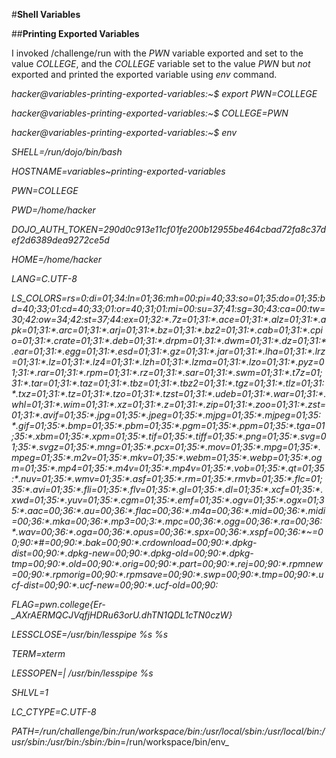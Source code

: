 #**Shell Variables**

##**Printing Exported Variables**

I invoked /challenge/run with the _PWN_ variable exported and set to the value _COLLEGE_, and the _COLLEGE_ variable set to the value _PWN_ but _not_ exported and printed the exported variable using _env_ command.

_hacker@variables-printing-exported-variables:~$ export PWN=COLLEGE_

_hacker@variables-printing-exported-variables:~$ COLLEGE=PWN_

_hacker@variables-printing-exported-variables:~$ env_

_SHELL=/run/dojo/bin/bash_

_HOSTNAME=variables~printing-exported-variables_

_PWN=COLLEGE_

_PWD=/home/hacker_

_DOJO_AUTH_TOKEN=290d0c913e11cf01fe200b12955be464cbad72fa8c37def2d6389dea9272ce5d_

_HOME=/home/hacker_

_LANG=C.UTF-8_

_LS_COLORS=rs=0:di=01;34:ln=01;36:mh=00:pi=40;33:so=01;35:do=01;35:bd=40;33;01:cd=40;33;01:or=40;31;01:mi=00:su=37;41:sg=30;43:ca=00:tw=30;42:ow=34;42:st=37;44:ex=01;32:\*.7z=01;31:\*.ace=01;31:\*.alz=01;31:\*.apk=01;31:\*.arc=01;31:\*.arj=01;31:\*.bz=01;31:\*.bz2=01;31:\*.cab=01;31:\*.cpio=01;31:\*.crate=01;31:\*.deb=01;31:\*.drpm=01;31:\*.dwm=01;31:\*.dz=01;31:\*.ear=01;31:\*.egg=01;31:\*.esd=01;31:\*.gz=01;31:\*.jar=01;31:\*.lha=01;31:\*.lrz=01;31:\*.lz=01;31:\*.lz4=01;31:\*.lzh=01;31:\*.lzma=01;31:\*.lzo=01;31:\*.pyz=01;31:\*.rar=01;31:\*.rpm=01;31:\*.rz=01;31:\*.sar=01;31:\*.swm=01;31:\*.t7z=01;31:\*.tar=01;31:\*.taz=01;31:\*.tbz=01;31:\*.tbz2=01;31:\*.tgz=01;31:\*.tlz=01;31:\*.txz=01;31:\*.tz=01;31:\*.tzo=01;31:\*.tzst=01;31:\*.udeb=01;31:\*.war=01;31:\*.whl=01;31:\*.wim=01;31:\*.xz=01;31:\*.z=01;31:\*.zip=01;31:\*.zoo=01;31:\*.zst=01;31:\*.avif=01;35:\*.jpg=01;35:\*.jpeg=01;35:\*.mjpg=01;35:\*.mjpeg=01;35:\*.gif=01;35:\*.bmp=01;35:\*.pbm=01;35:\*.pgm=01;35:\*.ppm=01;35:\*.tga=01;35:\*.xbm=01;35:\*.xpm=01;35:\*.tif=01;35:\*.tiff=01;35:\*.png=01;35:\*.svg=01;35:\*.svgz=01;35:\*.mng=01;35:\*.pcx=01;35:\*.mov=01;35:\*.mpg=01;35:\*.mpeg=01;35:\*.m2v=01;35:\*.mkv=01;35:\*.webm=01;35:\*.webp=01;35:\*.ogm=01;35:\*.mp4=01;35:\*.m4v=01;35:\*.mp4v=01;35:\*.vob=01;35:\*.qt=01;35:\*.nuv=01;35:\*.wmv=01;35:\*.asf=01;35:\*.rm=01;35:\*.rmvb=01;35:\*.flc=01;35:\*.avi=01;35:\*.fli=01;35:\*.flv=01;35:\*.gl=01;35:\*.dl=01;35:\*.xcf=01;35:\*.xwd=01;35:\*.yuv=01;35:\*.cgm=01;35:\*.emf=01;35:\*.ogv=01;35:\*.ogx=01;35:\*.aac=00;36:\*.au=00;36:\*.flac=00;36:\*.m4a=00;36:\*.mid=00;36:\*.midi=00;36:\*.mka=00;36:\*.mp3=00;3:\*.mpc=00;36:\*.ogg=00;36:\*.ra=00;36:\*.wav=00;36:\*.oga=00;36:\*.opus=00;36:\*.spx=00;36:\*.xspf=00;36:\*~=00;90:\*#=00;90:\*.bak=00;90:\*.crdownload=00;90:\*.dpkg-dist=00;90:\*.dpkg-new=00;90:\*.dpkg-old=00;90:\*.dpkg-tmp=00;90:\*.old=00;90:\*.orig=00;90:\*.part=00;90:\*.rej=00;90:\*.rpmnew=00;90:\*.rpmorig=00;90:\*.rpmsave=00;90:\*.swp=00;90:\*.tmp=00;90:\*.ucf-dist=00;90:\*.ucf-new=00;90:\*.ucf-old=00;90:_

_FLAG=pwn.college{Er-\_AXrAERMQCJVqfjHDRu63orU.dhTN1QDL1cTN0czW}_

_LESSCLOSE=/usr/bin/lesspipe %s %s_

_TERM=xterm_

_LESSOPEN=| /usr/bin/lesspipe %s_

_SHLVL=1_

_LC_CTYPE=C.UTF-8_

_PATH=/run/challenge/bin:/run/workspace/bin:/usr/local/sbin:/usr/local/bin:/usr/sbin:/usr/bin:/sbin:/bin_=/run/workspace/bin/env_

